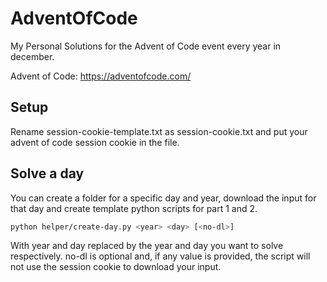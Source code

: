 # AdventOfCode
My Personal Solutions for the Advent of Code event every year in december.

Advent of Code:
https://adventofcode.com/

## Setup

Rename session-cookie-template.txt as session-cookie.txt and put your advent of code session cookie in the file.

## Solve a day

You can create a folder for a specific day and year, download the input for that day and create template python scripts for part 1 and 2.
```bash
python helper/create-day.py <year> <day> [<no-dl>]
```
With year and day replaced by the year and day you want to solve respectively.
no-dl is optional and, if any value is provided, the script will not use the session cookie to download your input.